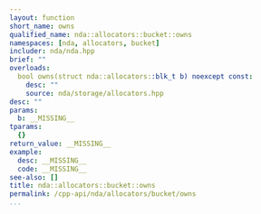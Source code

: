 ```yaml
---
layout: function
short_name: owns
qualified_name: nda::allocators::bucket::owns
namespaces: [nda, allocators, bucket]
includer: nda/nda.hpp
brief: ""
overloads:
  bool owns(struct nda::allocators::blk_t b) noexcept const:
    desc: ""
    source: nda/storage/allocators.hpp
desc: ""
params:
  b: __MISSING__
tparams:
  {}
return_value: __MISSING__
example:
  desc: __MISSING__
  code: __MISSING__
see-also: []
title: nda::allocators::bucket::owns
permalink: /cpp-api/nda/allocators/bucket/owns
...
```


